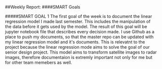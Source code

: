 ##Weekly Report:
####SMART Goals

#####SMART GOAL 1
The first goal of the week is to document the linear regression model I made last semester. This includes the manipulation of the data before it gets used by the model. The result of this goal will be jupyter notebook file that describes every decision made. I use Github as a place to push my documents, so that the master repo can be updated with my linear regression model and it's documents. This is relevatnt to the project because the linear regression mode aims to solve the goal of our senior design project. This model aims to transform satellite images to radar images, therefore documentaion is extremly important not only for me but for other team memebers as well. 


